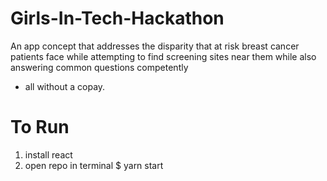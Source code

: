 # Girls-In-Tech-Hackathon

An app concept that addresses the disparity that at risk breast cancer patients face while
attempting to find screening sites near them while also answering common questions competently
- all without a copay.

# To Run
1. install react
2. open repo in terminal
$ yarn start
